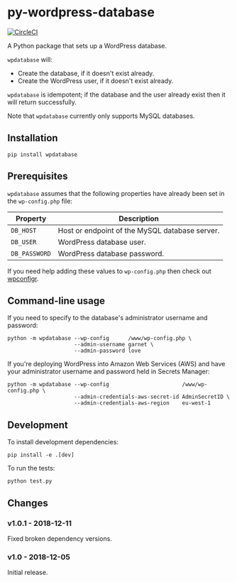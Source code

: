 # py-wordpress-database

[![CircleCI](https://circleci.com/gh/cariad/py-wordpress-database/tree/master.svg?style=svg)](https://circleci.com/gh/cariad/py-wordpress-database/tree/master)

A Python package that sets up a WordPress database.

`wpdatabase` will:
 - Create the database, if it doesn't exist already.
 - Create the WordPress user, if it doesn't exist already.

`wpdatabase` is idempotent; if the database and the user already exist then it will return successfully.

Note that `wpdatabase` currently only supports MySQL databases.

## Installation

```shell
pip install wpdatabase
```

## Prerequisites

`wpdatabase` assumes that the following properties have already been set in the `wp-config.php` file:

| Property      | Description
|-              |-
| `DB_HOST`     | Host or endpoint of the MySQL database server.
| `DB_USER`     | WordPress database user.
| `DB_PASSWORD` | WordPress database password.

If you need help adding these values to `wp-config.php` then check out [wpconfigr](https://github.com/cariad/py-wpconfigr).

## Command-line usage

If you need to specify to the database's administrator username and password:

```shell
python -m wpdatabase --wp-config      /www/wp-config.php \
                     --admin-username garnet \
                     --admin-password love
```

If you're deploying WordPress into Amazon Web Services (AWS) and have your administrator username and password held in Secrets Manager:

```shell
python -m wpdatabase --wp-config                       /www/wp-config.php \
                     --admin-credentials-aws-secret-id AdminSecretID \
                     --admin-credentials-aws-region    eu-west-1
```

## Development

To install development dependencies:

```shell
pip install -e .[dev]
```

To run the tests:

```shell
python test.py
```

## Changes

### v1.0.1 - 2018-12-11

Fixed broken dependency versions.

### v1.0 - 2018-12-05

Initial release.
